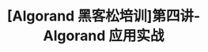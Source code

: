 ---
title: "[Algorand 黑客松培训]第四讲-Algorand 应用实战"
description: "This course goes through Algorand crowdfunding as a use case of Stateful and Stateless smart contracts. A github example using escrow accounts and TEAL logic is provided."
type: "course"
category: "Algorand 黑客松培训,Algorand Integrations"
difficulty: "Advanced"
summary: "In Chinese - Use-case of Stateful and Stateless smart contracts"
file_path: ""
image: "https://assets-global.website-files.com/5e39e095596498a8b9624af1/5ffca6e3e0d8ad9231cc2af6_Portfolio-course---final.png"
link: "https://docs.google.com/presentation/d/1zfbsLQpf_q9ecFRkowI59n1tcu7fDp8tcpoAiDMGO_s/edit?usp=sharing"
status: "open"
---